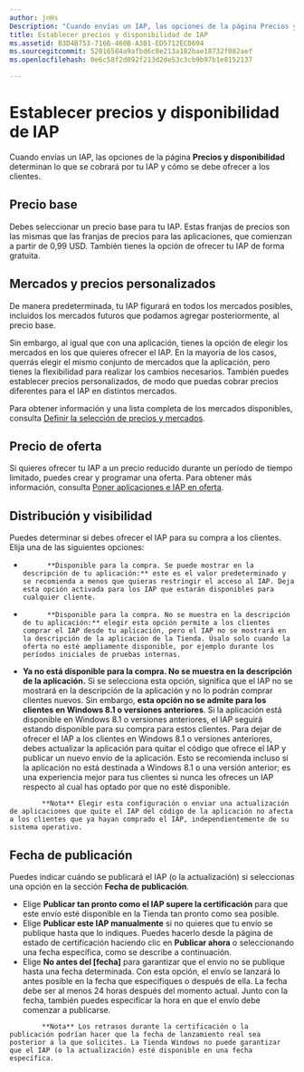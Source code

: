 ```yaml
---
author: jnHs
Description: "Cuando envías un IAP, las opciones de la página Precios y disponibilidad determinan lo que se cobrará por tu IAP y cómo se debe ofrecer a los clientes."
title: Establecer precios y disponibilidad de IAP
ms.assetid: B3D4B753-716B-460B-A3B1-ED5712ECD694
ms.sourcegitcommit: 52816584a9afbd6c8e213a182bae18732f082aef
ms.openlocfilehash: 0e6c58f2d892f213d2de53c3cb9b97b1e8152137

---
```


# Establecer precios y disponibilidad de IAP


Cuando envías un IAP, las opciones de la página **Precios y disponibilidad** determinan lo que se cobrará por tu IAP y cómo se debe ofrecer a los clientes.

## Precio base


Debes seleccionar un precio base para tu IAP. Estas franjas de precios son las mismas que las franjas de precios para las aplicaciones, que comienzan a partir de 0,99 USD. También tienes la opción de ofrecer tu IAP de forma gratuita.

## Mercados y precios personalizados


De manera predeterminada, tu IAP figurará en todos los mercados posibles, incluidos los mercados futuros que podamos agregar posteriormente, al precio base.

Sin embargo, al igual que con una aplicación, tienes la opción de elegir los mercados en los que quieres ofrecer el IAP. En la mayoría de los casos, querrás elegir el mismo conjunto de mercados que la aplicación, pero tienes la flexibilidad para realizar los cambios necesarios. También puedes establecer precios personalizados, de modo que puedas cobrar precios diferentes para el IAP en distintos mercados.

Para obtener información y una lista completa de los mercados disponibles, consulta [Definir la selección de precios y mercados](define-pricing-and-market-selection.md).

## Precio de oferta


Si quieres ofrecer tu IAP a un precio reducido durante un período de tiempo limitado, puedes crear y programar una oferta. Para obtener más información, consulta [Poner aplicaciones e IAP en oferta](put-apps-and-iaps-on-sale.md).

## Distribución y visibilidad


Puedes determinar si debes ofrecer el IAP para su compra a los clientes. Elija una de las siguientes opciones:

-   
            **Disponible para la compra. Se puede mostrar en la descripción de tu aplicación:** este es el valor predeterminado y se recomienda a menos que quieras restringir el acceso al IAP. Deja esta opción activada para los IAP que estarán disponibles para cualquier cliente.
-   
            **Disponible para la compra. No se muestra en la descripción de tu aplicación:** elegir esta opción permite a los clientes comprar el IAP desde tu aplicación, pero el IAP no se mostrará en la descripción de la aplicación de la Tienda. Úsalo solo cuando la oferta no esté ampliamente disponible, por ejemplo durante los períodos iniciales de pruebas internas.
-   **Ya no está disponible para la compra. No se muestra en la descripción de la aplicación.** Si se selecciona esta opción, significa que el IAP no se mostrará en la descripción de la aplicación y no lo podrán comprar clientes nuevos. Sin embargo, **esta opción no se admite para los clientes en Windows 8.1 o versiones anteriores**. Si la aplicación está disponible en Windows 8.1 o versiones anteriores, el IAP seguirá estando disponible para su compra para estos clientes. Para dejar de ofrecer el IAP a los clientes en Windows 8.1 o versiones anteriores, debes actualizar la aplicación para quitar el código que ofrece el IAP y publicar un nuevo envío de la aplicación. Esto se recomienda incluso si la aplicación no está destinada a Windows 8.1 o una versión anterior; es una experiencia mejor para tus clientes si nunca les ofreces un IAP respecto al cual has optado por que no esté disponible.
    
 > 
            **Nota** Elegir esta configuración o enviar una actualización de aplicaciones que quite el IAP del código de la aplicación no afecta a los clientes que ya hayan comprado el IAP, independientemente de su sistema operativo.


## Fecha de publicación

Puedes indicar cuándo se publicará el IAP (o la actualización) si seleccionas una opción en la sección **Fecha de publicación**.

-   Elige **Publicar tan pronto como el IAP supere la certificación** para que este envío esté disponible en la Tienda tan pronto como sea posible.
-   Elige **Publicar este IAP manualmente** si no quieres que tu envío se publique hasta que lo indiques. Puedes hacerlo desde la página de estado de certificación haciendo clic en **Publicar ahora** o seleccionando una fecha específica, como se describe a continuación.
-   Elige **No antes del \[fecha\]** para garantizar que el envío no se publique hasta una fecha determinada. Con esta opción, el envío se lanzará lo antes posible en la fecha que especifiques o después de ella. La fecha debe ser al menos 24 horas después del momento actual. Junto con la fecha, también puedes especificar la hora en que el envío debe comenzar a publicarse.

 > 
            **Nota** Los retrasos durante la certificación o la publicación podrían hacer que la fecha de lanzamiento real sea posterior a la que solicites. La Tienda Windows no puede garantizar que el IAP (o la actualización) esté disponible en una fecha específica.
 

 







<!--HONumber=Jun16_HO5-->


